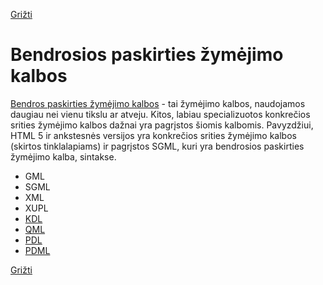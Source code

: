 <!-- markdownlint-disable-next-line MD041 -->
[Grižti](index.md)

# Bendrosios paskirties žymėjimo kalbos

[Bendros paskirties žymėjimo kalbos](https://en.wikipedia.org/wiki/General-purpose_markup_language) - tai žymėjimo kalbos, naudojamos daugiau nei vienu tikslu ar atveju. Kitos, labiau specializuotos konkrečios srities žymėjimo kalbos dažnai yra pagrįstos šiomis kalbomis. Pavyzdžiui, HTML 5 ir ankstesnės versijos yra konkrečios srities žymėjimo kalbos (skirtos tinklalapiams) ir pagrįstos SGML, kuri yra bendrosios paskirties žymėjimo kalba, sintakse.

* GML
* SGML
* XML
* XUPL
* [KDL](https://kdl.dev/)
* [QML](https://en.wikipedia.org/wiki/QML)
* [PDL](https://pml-lang.dev/)
* [PDML](https://pdml-lang.github.io/)

[Grižti](index.md)
